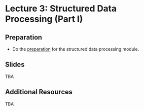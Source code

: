 # Lecture 3: Structured Data Processing (Part I)

## Preparation

- Do the [preparation](../modules/structured-data/preparation-structured-data) for the structured data processing module.

## Slides

TBA

## Additional Resources

TBA
